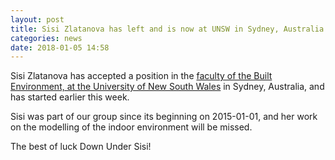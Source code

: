 ```yaml
---
layout: post
title: Sisi Zlatanova has left and is now at UNSW in Sydney, Australia
categories: news
date: 2018-01-05 14:58
---
```


Sisi Zlatanova has accepted a position in the [faculty of the Built Environment, at the University of New South Wales](https://www.be.unsw.edu.au/) in Sydney, Australia, and has started earlier this week.

Sisi was part of our group since its beginning on 2015-01-01, and her work on the modelling of the indoor environment will be missed.

The best of luck Down Under Sisi!



